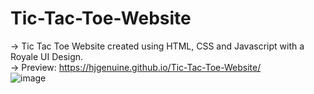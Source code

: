 # Tic-Tac-Toe-Website
-> Tic Tac Toe Website created using HTML, CSS and Javascript with a Royale UI Design. <br />
-> Preview: https://hjgenuine.github.io/Tic-Tac-Toe-Website/ <br />
![image](https://user-images.githubusercontent.com/64316945/188265530-c49d953b-ef14-47f4-8ccb-d90fb5f209cf.png)
